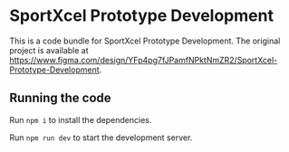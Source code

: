 
  # SportXcel Prototype Development

  This is a code bundle for SportXcel Prototype Development. The original project is available at https://www.figma.com/design/YFp4pg7fJPamfNPktNmZR2/SportXcel-Prototype-Development.

  ## Running the code

  Run `npm i` to install the dependencies.

  Run `npm run dev` to start the development server.
  